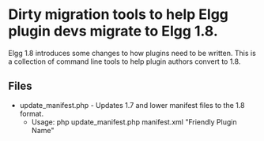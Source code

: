 Dirty migration tools to help Elgg plugin devs migrate to Elgg 1.8.
===================================================================

Elgg 1.8 introduces some changes to how plugins need to be written.  This is
a collection of command line tools to help plugin authors convert to 1.8.

Files
-----------------------

* update_manifest.php - Updates 1.7 and lower manifest files to the 1.8 format. 
  * Usage: php update_manifest.php manifest.xml "Friendly Plugin Name"
